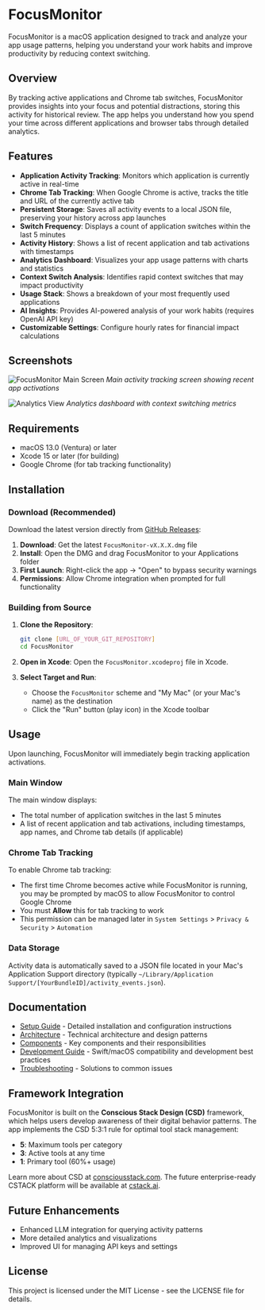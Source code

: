 # FocusMonitor

FocusMonitor is a macOS application designed to track and analyze your app usage patterns, helping you understand your work habits and improve productivity by reducing context switching.

## Overview

By tracking active applications and Chrome tab switches, FocusMonitor provides insights into your focus and potential distractions, storing this activity for historical review. The app helps you understand how you spend your time across different applications and browser tabs through detailed analytics.

## Features

- **Application Activity Tracking**: Monitors which application is currently active in real-time
- **Chrome Tab Tracking**: When Google Chrome is active, tracks the title and URL of the currently active tab
- **Persistent Storage**: Saves all activity events to a local JSON file, preserving your history across app launches
- **Switch Frequency**: Displays a count of application switches within the last 5 minutes
- **Activity History**: Shows a list of recent application and tab activations with timestamps
- **Analytics Dashboard**: Visualizes your app usage patterns with charts and statistics
- **Context Switch Analysis**: Identifies rapid context switches that may impact productivity
- **Usage Stack**: Shows a breakdown of your most frequently used applications
- **AI Insights**: Provides AI-powered analysis of your work habits (requires OpenAI API key)
- **Customizable Settings**: Configure hourly rates for financial impact calculations

## Screenshots

![FocusMonitor Main Screen](screenshots/main_screen.png)
*Main activity tracking screen showing recent app activations*

![Analytics View](screenshots/analytics.png)
*Analytics dashboard with context switching metrics*

## Requirements

- macOS 13.0 (Ventura) or later
- Xcode 15 or later (for building)
- Google Chrome (for tab tracking functionality)

## Installation

### Download (Recommended)

Download the latest version directly from [GitHub Releases](https://github.com/georgesiosi/cs-monorepo/releases):

1. **Download**: Get the latest `FocusMonitor-vX.X.X.dmg` file
2. **Install**: Open the DMG and drag FocusMonitor to your Applications folder
3. **First Launch**: Right-click the app → "Open" to bypass security warnings
4. **Permissions**: Allow Chrome integration when prompted for full functionality

### Building from Source

1. **Clone the Repository**:
   ```bash
   git clone [URL_OF_YOUR_GIT_REPOSITORY]
   cd FocusMonitor
   ```

2. **Open in Xcode**:
   Open the `FocusMonitor.xcodeproj` file in Xcode.

3. **Select Target and Run**:
   - Choose the `FocusMonitor` scheme and "My Mac" (or your Mac's name) as the destination
   - Click the "Run" button (play icon) in the Xcode toolbar

## Usage

Upon launching, FocusMonitor will immediately begin tracking application activations.

### Main Window
The main window displays:
- The total number of application switches in the last 5 minutes
- A list of recent application and tab activations, including timestamps, app names, and Chrome tab details (if applicable)

### Chrome Tab Tracking
To enable Chrome tab tracking:
- The first time Chrome becomes active while FocusMonitor is running, you may be prompted by macOS to allow FocusMonitor to control Google Chrome
- You must **Allow** this for tab tracking to work
- This permission can be managed later in `System Settings` > `Privacy & Security` > `Automation`

### Data Storage
Activity data is automatically saved to a JSON file located in your Mac's Application Support directory (typically `~/Library/Application Support/[YourBundleID]/activity_events.json`).

## Documentation

- [Setup Guide](docs/SETUP.md) - Detailed installation and configuration instructions
- [Architecture](docs/ARCHITECTURE.md) - Technical architecture and design patterns
- [Components](docs/COMPONENTS.md) - Key components and their responsibilities
- [Development Guide](DEVELOPMENT.md) - Swift/macOS compatibility and development best practices
- [Troubleshooting](docs/TROUBLESHOOTING.md) - Solutions to common issues

## Framework Integration

FocusMonitor is built on the **Conscious Stack Design (CSD)** framework, which helps users develop awareness of their digital behavior patterns. The app implements the CSD 5:3:1 rule for optimal tool stack management:

- **5**: Maximum tools per category
- **3**: Active tools at any time  
- **1**: Primary tool (60%+ usage)

Learn more about CSD at [consciousstack.com](https://consciousstack.com). The future enterprise-ready CSTACK platform will be available at [cstack.ai](https://cstack.ai).

## Future Enhancements

- Enhanced LLM integration for querying activity patterns
- More detailed analytics and visualizations
- Improved UI for managing API keys and settings

## License

This project is licensed under the MIT License - see the LICENSE file for details.
